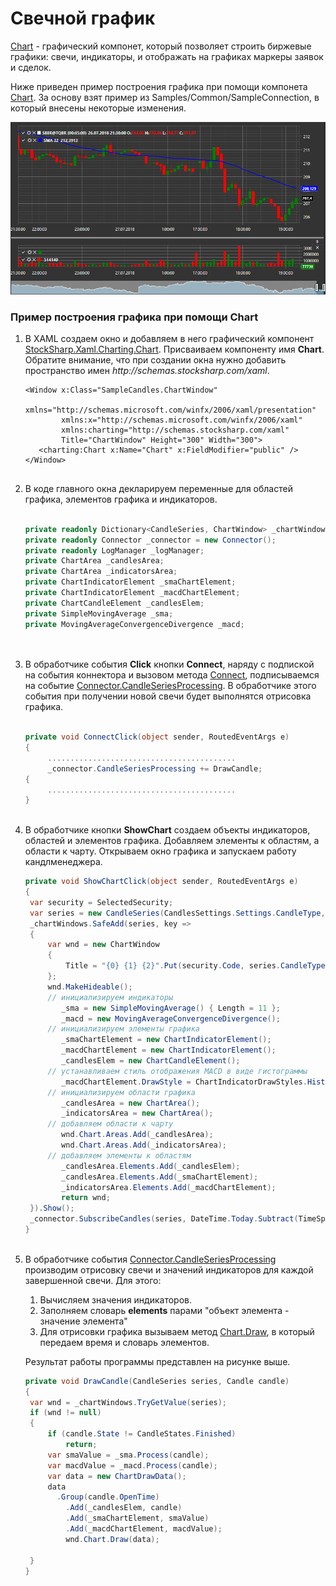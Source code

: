 # Свечной график

[Chart](xref:StockSharp.Xaml.Charting.Chart) \- графический компонет, который позволяет строить биржевые графики: свечи, индикаторы, и отображать на графиках маркеры заявок и сделок. 

Ниже приведен пример построения графика при помощи компонета [Chart](xref:StockSharp.Xaml.Charting.Chart). За основу взят пример из Samples\/Common\/SampleConnection, в который внесены некоторые изменения. 

![Gui ChartSample](../images/Gui_ChartSample.png)

### Пример построения графика при помощи Chart

1. В XAML создаем окно и добавляем в него графический компонент [StockSharp.Xaml.Charting.Chart](xref:StockSharp.Xaml.Charting.Chart). Присваиваем компоненту имя **Chart**. Обратите внимание, что при создании окна нужно добавить пространство имен *http:\/\/schemas.stocksharp.com\/xaml*. 

   ```xaml
   <Window x:Class="SampleCandles.ChartWindow"
           xmlns="http://schemas.microsoft.com/winfx/2006/xaml/presentation"
           xmlns:x="http://schemas.microsoft.com/winfx/2006/xaml"
           xmlns:charting="http://schemas.stocksharp.com/xaml"
           Title="ChartWindow" Height="300" Width="300">
      <charting:Chart x:Name="Chart" x:FieldModifier="public" />
   </Window>
   	  				
   ```
2. В коде главного окна декларируем переменные для областей графика, элементов графика и индикаторов. 

   ```cs
                 		
   private readonly Dictionary<CandleSeries, ChartWindow> _chartWindows = new Dictionary<CandleSeries, ChartWindow>();
   private readonly Connector _connector = new Connector();
   private readonly LogManager _logManager;
   private ChartArea _candlesArea;
   private ChartArea _indicatorsArea;
   private ChartIndicatorElement _smaChartElement;
   private ChartIndicatorElement _macdChartElement;
   private ChartCandleElement _candlesElem;
   private SimpleMovingAverage _sma;
   private MovingAverageConvergenceDivergence _macd;
                 		
   	  				
   ```
3. В обработчике события **Click** кнопки **Connect**, наряду с подпиской на события коннектора и вызовом метода [Connect](xref:StockSharp.BusinessEntities.IConnector.Connect), подписываемся на событие [Connector.CandleSeriesProcessing](xref:StockSharp.Algo.Connector.CandleSeriesProcessing). В обработчике этого события при получении новой свечи будет выполнятся отрисовка графика. 

   ```cs
                 		
   private void ConnectClick(object sender, RoutedEventArgs e)
   {
   		..........................................		 
   		_connector.CandleSeriesProcessing += DrawCandle;
   {
   		..........................................		 
   }
   	  				
   ```
4. В обработчике кнопки **ShowChart** создаем объекты индикаторов, областей и элементов графика. Добавляем элементы к областям, а области к чарту. Открываем окно графика и запускаем работу кандлменеджера. 

   ```cs
   private void ShowChartClick(object sender, RoutedEventArgs e)
   {
   	var security = SelectedSecurity;
   	var series = new CandleSeries(CandlesSettings.Settings.CandleType, security, CandlesSettings.Settings.Arg);
   	_chartWindows.SafeAdd(series, key =>
   	{
   		var wnd = new ChartWindow
   		{
   			Title = "{0} {1} {2}".Put(security.Code, series.CandleType.Name, series.Arg)
   		};
   		wnd.MakeHideable();
   		// инициализируем индикаторы
           _sma = new SimpleMovingAverage() { Length = 11 };
           _macd = new MovingAverageConvergenceDivergence();
   		// инициализируем элементы графика
           _smaChartElement = new ChartIndicatorElement();
           _macdChartElement = new ChartIndicatorElement();
           _candlesElem = new ChartCandleElement();
   		// устанавливаем стиль отображения MACD в виде гистограммы
           _macdChartElement.DrawStyle = ChartIndicatorDrawStyles.Histogram;
   		// инициализируем области графика
           _candlesArea = new ChartArea();
           _indicatorsArea = new ChartArea();
   		// добавляем области к чарту
           wnd.Chart.Areas.Add(_candlesArea);
           wnd.Chart.Areas.Add(_indicatorsArea);
   		// добавляем элементы к областям
           _candlesArea.Elements.Add(_candlesElem);
           _candlesArea.Elements.Add(_smaChartElement);
           _indicatorsArea.Elements.Add(_macdChartElement);
           return wnd;
   	}).Show();
   	_connector.SubscribeCandles(series, DateTime.Today.Subtract(TimeSpan.FromDays(30)), DateTime.Now);
   }
   	  				
   ```
5. В обработчике события [Connector.CandleSeriesProcessing](xref:StockSharp.Algo.Connector.CandleSeriesProcessing) производим отрисовку свечи и значений индикаторов для каждой завершенной свечи. Для этого: 
   1. Вычисляем значения индикаторов.
   2. Заполняем словарь **elements** парами "объект элемента \- значение элемента"
   3. Для отрисовки графика вызываем метод [Chart.Draw](xref:StockSharp.Xaml.Charting.Chart.Draw), в который передаем время и словарь элементов.

   Результат работы программы представлен на рисунке выше. 

   ```cs
   private void DrawCandle(CandleSeries series, Candle candle)
   {
   	var wnd = _chartWindows.TryGetValue(series);
   	if (wnd != null)
   	{
   		if (candle.State != CandleStates.Finished)
   			return;
   		var smaValue = _sma.Process(candle);
   		var macdValue = _macd.Process(candle);
   		var data = new ChartDrawData();
   		data
   		  .Group(candle.OpenTime)
   		    .Add(_candlesElem, candle)
   		    .Add(_smaChartElement, smaValue)
   		    .Add(_macdChartElement, macdValue);
           	wnd.Chart.Draw(data);
                  
   	}
   }
   ```
